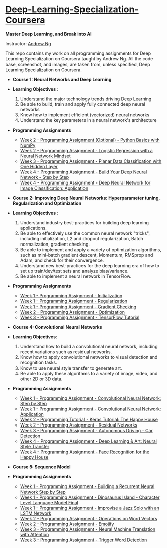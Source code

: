 # [Deep-Learning-Specialization-Coursera](https://www.coursera.org/specializations/deep-learning)

**Master Deep Learning, and Break into AI**

Instructor: [Andrew Ng](http://www.andrewng.org/)

This repo contains my work on all programming assignments for Deep Learning Specialization on Coursera taught by Andrew Ng. All the code base, screenshot, and images, are taken from, unless specified, Deep Learning Specialization on Coursera.

- **Course 1: Neural Networks and Deep Learning**

- **Learning Objectives** :
   1. Understand the major technology trends driving Deep Learning
   2. Be able to build, train and apply fully connected deep neural networks
   3. Know how to implement efficient (vectorized) neural networks 
   4. Understand the key parameters in a neural network's architecture
   
- **Programming Assignments**
   - [Week 2 - Programming Assignment (Optional) - Python Basics with NumPy](https://github.com/bobbyhaliwela/Deep-Learning-Specialization-Coursera/blob/master/Neural%20Networks%20and%20Deep%20Learning/Week%202/Python%2BBasics%2BWith%2BNumpy%2Bv3.ipynb)
   - [Week 2 - Programming Assignment - Logistic Regression with a Neural Network Mindset](https://github.com/bobbyhaliwela/Deep-Learning-Specialization-Coursera/blob/master/Neural%20Networks%20and%20Deep%20Learning/Week%202/Logistic%2BRegression%2Bwith%2Ba%2BNeural%2BNetwork%2Bmindset%2Bv5.ipynb)
   - [Week 3 - Programming Assignment - Planar Data Classification with One Hidden Layer](https://github.com/bobbyhaliwela/Deep-Learning-Specialization-Coursera/blob/master/Neural%20Networks%20and%20Deep%20Learning/Week%203/Planar%2Bdata%2Bclassification%2Bwith%2Bone%2Bhidden%2Blayer%2Bv5.ipynb)
   - [Week 4 - Programming Assignment - Build Your Deep Neural Network - Step by Step](https://github.com/bobbyhaliwela/Deep-Learning-Specialization-Coursera/blob/master/Neural%20Networks%20and%20Deep%20Learning/Week%204/Building%2Byour%2BDeep%2BNeural%2BNetwork%2B-%2BStep%2Bby%2BStep%2Bv8.ipynb)
   - [Week 4 - Programming Assignment - Deep Neural Network for Image Classification: Application](https://github.com/bobbyhaliwela/Deep-Learning-Specialization-Coursera/blob/master/Neural%20Networks%20and%20Deep%20Learning/Week%204/Deep%2BNeural%2BNetwork%2B-%2BApplication%2Bv8.ipynb)

- **Course 2: Improving Deep Neural Networks: Hyperparameter tuning, Regularization and Optimization**

- **Learning Objectives** :
   1. Understand industry best-practices for building deep learning applications.
   2. Be able to effectively use the common neural network "tricks", including initialization, L2 and dropout regularization, Batch normalization, gradient checking.
   3. Be able to implement and apply a variety of optimization algorithms, such as mini-batch gradient descent, Momentum, RMSprop and Adam, and check for their convergence.
   4. Understand new best-practices for the deep learning era of how to set up train/dev/test sets and analyze bias/variance.
   5. Be able to implement a neural network in TensorFlow.
   
- **Programming Assignments**
   - [Week 1 - Programming Assignment - Initialization](https://github.com/bobbyhaliwela/Deep-Learning-Specialization-Coursera/blob/master/Improving%20Deep%20Neural%20Networks:%20Hyperparameter%20tuning%2C%20Regularization%20and%20Optimization/Week%201/Initialization.ipynb)
   - [Week 1 - Programming Assignment - Regularization](https://github.com/bobbyhaliwela/Deep-Learning-Specialization-Coursera/blob/master/Improving%20Deep%20Neural%20Networks:%20Hyperparameter%20tuning%2C%20Regularization%20and%20Optimization/Week%201/Regularization%2B-%2Bv2.ipynb)
   - [Week 1 - Programming Assignment - Gradient Checking](https://github.com/bobbyhaliwela/Deep-Learning-Specialization-Coursera/blob/master/Improving%20Deep%20Neural%20Networks:%20Hyperparameter%20tuning%2C%20Regularization%20and%20Optimization/Week%201/Gradient%2BChecking%2Bv1.ipynb)
   - [Week 2 - Programming Assignment - Optimization](https://github.com/bobbyhaliwela/Deep-Learning-Specialization-Coursera/blob/master/Improving%20Deep%20Neural%20Networks:%20Hyperparameter%20tuning%2C%20Regularization%20and%20Optimization/Week%202/Optimization%2Bmethods.ipynb)
   - [Week 3 - Programming Assignment - TensorFlow Tutorial](https://github.com/bobbyhaliwela/Deep-Learning-Specialization-Coursera/blob/master/Improving%20Deep%20Neural%20Networks:%20Hyperparameter%20tuning%2C%20Regularization%20and%20Optimization/Week%203/Tensorflow%2BTutorial.ipynb)

- **Course 4: Convolutional Neural Networks**

- **Learning Objectives**:
   1. Understand how to build a convolutional neural network, including recent variations such as residual networks.
   2. Know how to apply convolutional networks to visual detection and recognition tasks.
   3. Know to use neural style transfer to generate art.
   4. Be able to apply these algorithms to a variety of image, video, and other 2D or 3D data.
   
- **Programming Assignments**
   - [Week 1 - Programming Assignment - Convolutional Neural Network: Step by Step](https://github.com/bobbyhaliwela/Deep-Learning-Specialization-Coursera/blob/master/Convolutional%20Neural%20Network/Week%201/Convolution%2Bmodel%2B-%2BStep%2Bby%2BStep%2B-%2Bv2.ipynb)
   - [Week 1 - Programming Assignment - Convolutional Neural Network: Application](https://github.com/bobbyhaliwela/Deep-Learning-Specialization-Coursera/blob/master/Convolutional%20Neural%20Network/Week%201/Convolution%2Bmodel%2B-%2BApplication%2B-%2Bv1.ipynb)
   - [Week 2 - Programming Tutorial - Keras Tutorial: The Happy House](https://github.com/bobbyhaliwela/Deep-Learning-Specialization-Coursera/blob/master/Convolutional%20Neural%20Network/Week%202/Keras%2B-%2BTutorial%2B-%2BHappy%2BHouse%2Bv2.ipynb)
   - [Week 2 - Programming Assignment - Residual Networks](https://github.com/bobbyhaliwela/Deep-Learning-Specialization-Coursera/blob/master/Convolutional%20Neural%20Network/Week%202/Residual%2BNetworks%2B-%2Bv2.ipynb)
   - [Week 3 - Programming Assignment - Autonomous Driving - Car Detection](https://github.com/bobbyhaliwela/Deep-Learning-Specialization-Coursera/blob/master/Convolutional%20Neural%20Network/Week%203/Autonomous%2Bdriving%2Bapplication%2B-%2BCar%2Bdetection%2B-%2Bv3.ipynb)
   - [Week 4 - Programming Assignment - Deep Learning & Art: Neural Style Transfer](https://github.com/bobbyhaliwela/Deep-Learning-Specialization-Coursera/blob/master/Convolutional%20Neural%20Network/Week%204/Art%2BGeneration%2Bwith%2BNeural%2BStyle%2BTransfer%2B-%2Bv2.ipynb)
   - [Week 4 - Programming Assignment - Face Recognition for the Happy House](https://github.com/bobbyhaliwela/Deep-Learning-Specialization-Coursera/blob/master/Convolutional%20Neural%20Network/Week%204/Face%2BRecognition%2Bfor%2Bthe%2BHappy%2BHouse%2B-%2Bv3.ipynb)

- **Course 5: Sequence Model**

- **Programming Assignments**
   - [Week 1 - Programming Assignment - Building a Recurrent Neural Network Step by Step](https://github.com/bobbyhaliwela/Deep-Learning-Specialization-Coursera/blob/master/Sequence%20Model/Week%201/Building%2Ba%2BRecurrent%2BNeural%2BNetwork%2B-%2BStep%2Bby%2BStep%2B-%2Bv3.ipynb)
   - [Week 1 - Programming Assignment - Dinosaurus Island - Character Level Language Model Final](https://github.com/bobbyhaliwela/Deep-Learning-Specialization-Coursera/blob/master/Sequence%20Model/Week%201/Dinosaurus%2BIsland%2B--%2BCharacter%2Blevel%2Blanguage%2Bmodel%2Bfinal%2B-%2Bv3.ipynb)
   - [Week 1 - Programming Assignment - Improvise a Jazz Solo with an LSTM Network](https://github.com/bobbyhaliwela/Deep-Learning-Specialization-Coursera/blob/master/Sequence%20Model/Week%201/Improvise%2Ba%2BJazz%2BSolo%2Bwith%2Ban%2BLSTM%2BNetwork%2B-%2Bv3.ipynb)
   - [Week 2 - Programming Assignment - Operations on Word Vectors](https://github.com/bobbyhaliwela/Deep-Learning-Specialization-Coursera/blob/master/Sequence%20Model/Week%202/Operations%2Bon%2Bword%2Bvectors%2B-%2Bv2.ipynb)
   - [Week 2 - Programming Assignment - Emojify](https://github.com/bobbyhaliwela/Deep-Learning-Specialization-Coursera/blob/master/Sequence%20Model/Week%202/Emojify%2B-%2Bv2.ipynb)
   - [Week 3 - Programming Assignment - Neural Machine Translation with Attention](https://github.com/bobbyhaliwela/Deep-Learning-Specialization-Coursera/blob/master/Sequence%20Model/Week%203/Neural%2Bmachine%2Btranslation%2Bwith%2Battention%2B-%2Bv4.ipynb)
   - [Week 3 - Programming Assignment - Trigger Word Detection](https://github.com/bobbyhaliwela/Deep-Learning-Specialization-Coursera/blob/master/Sequence%20Model/Week%203/Trigger%2Bword%2Bdetection%2B-%2Bv1.ipynb)

